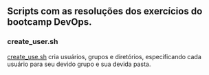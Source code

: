 ## Scripts com as resoluções dos exercícios do bootcamp DevOps.

### create_user.sh 
[create_use.sh](/create_user.sh) cria usuários, grupos e diretórios, especificando cada usuário para seu devido grupo e sua devida pasta.

